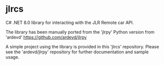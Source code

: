 # jlrcs
C# .NET 8.0 library for interacting with the JLR Remote car API.


The library has been manually ported from the 'jlrpy' Python version from 'ardevd' https://github.com/ardevd/jlrpy

A simple project using the library is provided in this 'jlrcs' repository.
Please see the 'ardevd/jlrpy' repository for further documentation and sample usage.




